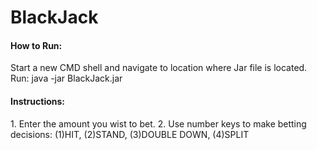 # BlackJack

<h4>How to Run:</h4>

Start a new CMD shell and navigate to location where Jar file is located.
Run:
java -jar BlackJack.jar

<h4>Instructions:</h4>
1. Enter the amount you wist to bet.
2. Use number keys to make betting decisions:
	(1)HIT, (2)STAND, (3)DOUBLE DOWN, (4)SPLIT
